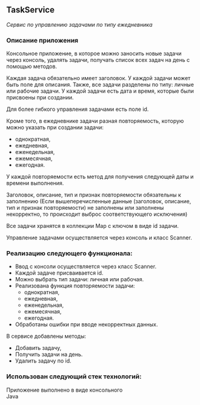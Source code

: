 ## TaskService

*Сервис по управлению задачами по типу ежедневника*

### **Описание приложения**

Консольное приложение, в которое можно заносить новые задачи через консоль, удалять задачи, получать список всех задач на день с помощью методов.

Каждая задача обязательно имеет заголовок. У каждой задачи может быть поле для описания. Также, все задачи разделены по типу: личные или рабочие задачи. У каждой задачи есть дата и время, которые были присвоены при создании. 

Для более гибкого управления задачами есть поле id.

Кроме того, в ежедневнике задачи разная повторяемость, которую можно указать при создании задачи: 

- однократная,
- ежедневная,
- еженедельная,
- ежемесячная,
- ежегодная.

У каждой повторяемости есть метод для получения следующей даты и времени выполнения. 

Заголовок, описание, тип и признак повторяемости обязательны к заполнению (Если вышеперечисленные данные (заголовок, описание, тип и признак повторяемости) не заполнены или заполнены некорректно, то происходит выброс соответствующего исключения)
    
Все задачи хранятся в коллекции Map с ключом в виде id задачи.

Управление задачами осуществляется через консоль и класс Scanner. 

### Реализацию следующего функционала:

- Ввод с консоли осуществляется через класс Scanner.
- Каждой задаче присваивается id.
- Можно выбрать тип задачи: личная или рабочая.
- Реализована функция повторяемости задачи:
    - однократная,
    - ежедневная,
    - еженедельная,
    - ежемесячная,
    - ежегодная.
- Обработаны ошибки при вводе некорректных данных.

В сервисе добавлены методы: 

- Добавить задачу,
- Получить задачи на день.  
- Удалить задачу по id.

### Использован следующий стек технологий:

Приложение выполнено в виде консольного\
Java
